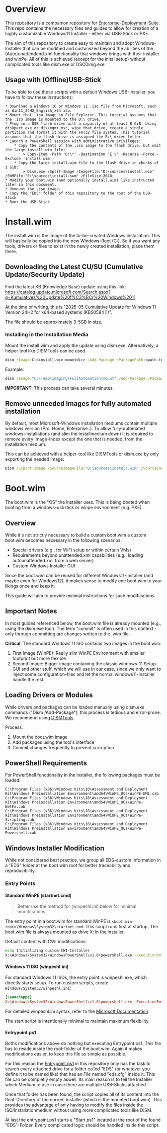 # Overview

This repository is a companion repository for [Enterprise-Deployment-Suite](https://github.com/markush97/Enterprise-Deployment-Suite). This repo contains the necessary files and guides to allow for creation of a highly customizable Windows11 Installer - either via USB-Stick or PXE.

The aim of this repository to create easy to maintain and adopt Windows-Installer that can be modified and customized beyond the abilities of the (Auto)unattendend.xml functionality that windows brings with their installer and winPe. All of this is achieved (except for the inital setup) without complicated tools like dism.exe or OSCDimg.exe.

## Usage with (Offline)USB-Stick

To be able to use these scripts with a default Windows USB-Installer, you have to follow these instructions:

    * Download a Windows 10 or Windows 11 .iso file from Microsoft, such as Win11_24H2_English_x64.iso.
    * Mount that .iso image in File Explorer. This tutorial assumes that the .iso image is mounted to the D:\ drive.
    * Plug in a USB flash drive with a capacity of at least 8 GiB. Using diskpart.exe or diskmgmt.msc, wipe that drive, create a single partition and format it with the FAT32 file system. This tutorial assumes that the flash drive is assigned the E:\ drive letter.
    * Launch a PowerShell session with administrative privileges: 
        * Copy the contents of the .iso image to the flash drive, but omit the large install.wim file:
            > Copy-Item -Path 'D:\*' -Destination 'E:\' -Recurse -Force -Exclude 'install.wim';
        * Copy the large install.wim file to the flash drive in chunks of 2 GiB: 
            > Dism.exe /Split-Image /ImageFile:"D:\sources\install.wim" /SWMFile:"E:\sources\install.swm" /FileSize:2048;
    * Modify your boot.wim (and optionally install.wim) like instructed later in this document.
    * Unmount the .iso image.
    * Copy the "EDS" folder of this repository to the root of the USB-Stick
    * Boot the USB-Stick

# Install.wim

The install.wim is the image of the to-be-created Windows installation. This will basically be copied into the new Windows-Root (C:). So if you want any tools, drivers or files to exist in the newly created installation, place them there.

## Downloading the Latest CU/SU (Cumulative Update/Security Update)

Find the latest KB (Knowledge Base) update using this link: https://catalog.update.microsoft.com/Search.aspx?q=Kumulatives%20Update%20f%C3%BCr%20Windows%2011

At the time of writing, this is "2025-05 Cumulative Update for Windows 11 Version 24H2 for x64-based systems (KB5058411)".

The file should be approximately 3-5GB in size.

### Installing in the Installation Media

Mount the install.wim and apply the update using dism.exe. Alternatively, a helper tool like DISMTools can be used.

```cmd
dism /Image:C:<install.wim-mountdir> /Add-Package /PackagePath:<path-to-CU.msu>
```

Example:

```cmd
dism /Image:"C:\Temp\Imaging\FullAutomation\mount" /Add-Package /PackagePath:"C:\Users\mhinkel\Downloads\windows11.0-kb5058411-x64_fc93a482441b42bcdbb035f915d4be2047d63de5.msu"
```

**IMPORTANT**: This process can take several minutes.

## Remove unneeded Images for fully automated installation

By default, most Microsoft-Windows installation mediums contain multiple windows version (Pro, Home, Enterprise..). To allow fully-automated windows-installations (and slim the installmedium down) it is required to
remove every Image-Index except the one that is needed, from the installation medium.

This can be achieved with a helper-tool like DISMTools or dism.exe by only exporting the needed image:

```cmd
Dism /Export-Image /SourceImageFile:"D:\sources\install.wim" /SourceIndex:1 /DestinationImageFile:"D:\sources\pro.wim"
```

# Boot.wim

The boot.wim is the "OS" the installer uses. This is being booted when booting from a windows-usbstick or winpe environment (e.g. PXE).

## Overview

While it's not strictly necessary to build a custom boot.wim a custom boot.wim becomes necessary in the following scenarios:

- Special drivers (e.g., for WiFi setup or within certain VMs)
- Requirements beyond unattended.xml capabilities (e.g., loading autounattended.xml from a web server)
- Custom Windows Installer GUI

Since the boot.wim can be reused for different Windows11-Installer (and maybe even for Windows12), it makes sense to modify one boot.wim to your likings once and keep it.

This guide will aim to provide minimal instructions for such modifications.

## Important Notes

In most guides referenced below, the boot.wim file is already mounted (e.g., using the dism.exe tool). The term "commit" is often used in this context - only through committing are changes written to the .wim file.

**Critical**: The standard Windows 11 ISO contains two images in the boot.wim:

1. First Image (WinPE): Really slim WinPE Environment with smaller footprint but more flexible
2. Second Image: Bigger image containing the classic windows-11 Setup-GUI and other stuff, which we will use in our case, since we only want to inject some configuration-files and let the normal windows11-installer handle the rest.

## Loading Drivers or Modules

While drivers and packages can be loaded manually using dism.exe commands ("Dism /Add-Package"), this process is tedious and error-prone. We recommend using [DISMTools](https://github.com/CodingWonders/DISMTools).

Process:

1. Mount the boot.wim image
2. Add packages using the tool's interface
3. Commit changes frequently to prevent corruption

## PowerShell Requirements

For PowerShell functionality in the installer, the following packages must be loaded:

```
C:\Program Files (x86)\Windows Kits\10\Assessment and Deployment Kit\Windows Preinstallation Environment\amd64\WinPE_OCs\WinPE-WMI.cab
C:\Program Files (x86)\Windows Kits\10\Assessment and Deployment Kit\Windows Preinstallation Environment\amd64\WinPE_OCs\WinPe-NetFx.cab
C:\Program Files (x86)\Windows Kits\10\Assessment and Deployment Kit\Windows Preinstallation Environment\amd64\WinPE_OCs\WinPe-Scripting.cab
C:\Program Files (x86)\Windows Kits\10\Assessment and Deployment Kit\Windows Preinstallation Environment\amd64\WinPE_OCs\WinPe-Powershell.cab
```

## Windows Installer Modification

While not considered best practice, we group all EDS-custom information in a "EDS" folder at the boot.wim root for better traceability and reproducibility.

### Entry Points

#### Standard WinPE (startnet.cmd)

> Better use the method for (winpeshl.ini) below for minimal modifications

The entry point in a boot.wim for standard WinPE is `<boot.wim-root>\Windows\System32\startnet.cmd`. This script runs first at startup. The boot.wim file is always mounted as drive X: in the installer.

Default content with CWI modifications:

```cmd
echo Initializing custom CWI-Installer
X:\Windows\System32\WindowsPowerShell\v1.0\powershell.exe -ExecutionPolicy Bypass -NoExit -File X:\Entrypoint.ps1
```

#### Windows 11 ISO (winpeshl.ini)

For standard Windows 11 ISOs, the entry point is winpeshl.exe, which directly starts setup. To run custom scripts, create `Windows/System32/winpeshl.ini`:

```ini
[LaunchApps]
X:\Windows\System32\WindowsPowerShell\v1.0\powershell.exe -ExecutionPolicy Bypass -NoExit -File X:\Entrypoint.ps1
```

For detailed winpeshl.ini syntax, refer to the [Microsoft Documentation](https://learn.microsoft.com/windows-hardware/manufacture/desktop/winpeshlini-reference-launching-an-app-when-winpe-starts?view=windows-11).

The start script is intentionally minimal to maintain maximum flexibility.

#### Entrypoint.ps1

Boths modifications above do nothing but executing Entrypoint.ps1. This file has to reside inside the root-folder of the boot.wim. Again it makes modifications easier, to keep this file as simple as possible.

For this reason the [Entrypoint.ps1](/bootwim-modifications/Entrypoint.ps1) in this repository only has the task to search every attached drive for a folder called "EDS" (or whatever you define it to be named like) that has an File named "eds.cfg" inside it. This file can be completly empty aswell. Its main reason is to tell the Installer which Medium to use in case there are multiple USB-Sticks attached.

Once that folder has been found, the script copies all of its content into the Root-Directory of the current installer (which is the mounted boot.wim). This provides the advantage of only having to modify the files inside the ISO/Installationmedium without using more complicated tools like DISM.

At last the entrypoint.ps1 starts a "Start.ps1" located at the root of the found "EDS"-Folder. Every complicated logic should be handled inside this script.
